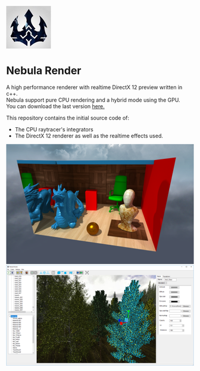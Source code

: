 ![logo](logo.png?raw=true)
# Nebula Render

A high performance renderer with realtime DirectX 12 preview written in c++.  
Nebula support pure CPU rendering and a hybrid mode using the GPU.  
You can download the last version [here.](https://www.nebularender.com/download.html)  

This repository contains the initial source code of:    
- The CPU raytracer's integrators    
- The DirectX 12 renderer as well as the realtime effects used.   

![Dragon scene](dragon_scene.png?raw=true "DragonScene")  
![Editor](Editor.png?raw=true "Editor")  
